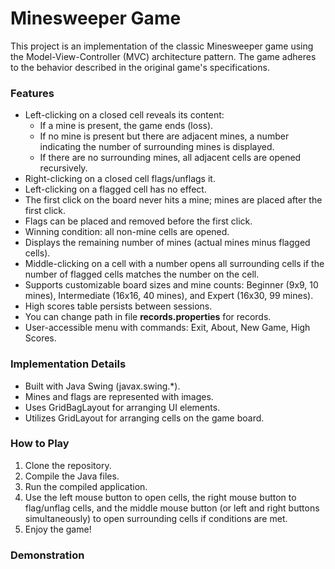 # Minesweeper Game

This project is an implementation of the classic Minesweeper game using the Model-View-Controller (MVC) architecture pattern. The game adheres to the behavior described in the original game's specifications.

### Features

- Left-clicking on a closed cell reveals its content:
    - If a mine is present, the game ends (loss).
    - If no mine is present but there are adjacent mines, a number indicating the number of surrounding mines is displayed.
    - If there are no surrounding mines, all adjacent cells are opened recursively.
- Right-clicking on a closed cell flags/unflags it.
- Left-clicking on a flagged cell has no effect.
- The first click on the board never hits a mine; mines are placed after the first click.
- Flags can be placed and removed before the first click.
- Winning condition: all non-mine cells are opened.
- Displays the remaining number of mines (actual mines minus flagged cells).
- Middle-clicking on a cell with a number opens all surrounding cells if the number of flagged cells matches the number on the cell.
- Supports customizable board sizes and mine counts: Beginner (9x9, 10 mines), Intermediate (16x16, 40 mines), and Expert (16x30, 99 mines).
- High scores table persists between sessions.
- You can change path in file **records.properties** for records.
- User-accessible menu with commands: Exit, About, New Game, High Scores.

### Implementation Details

- Built with Java Swing (javax.swing.*).
- Mines and flags are represented with images.
- Uses GridBagLayout for arranging UI elements.
- Utilizes GridLayout for arranging cells on the game board.

### How to Play

1. Clone the repository.
2. Compile the Java files.
3. Run the compiled application.
4. Use the left mouse button to open cells, the right mouse button to flag/unflag cells, and the middle mouse button (or left and right buttons simultaneously) to open surrounding cells if conditions are met.
5. Enjoy the game!

### Demonstration
